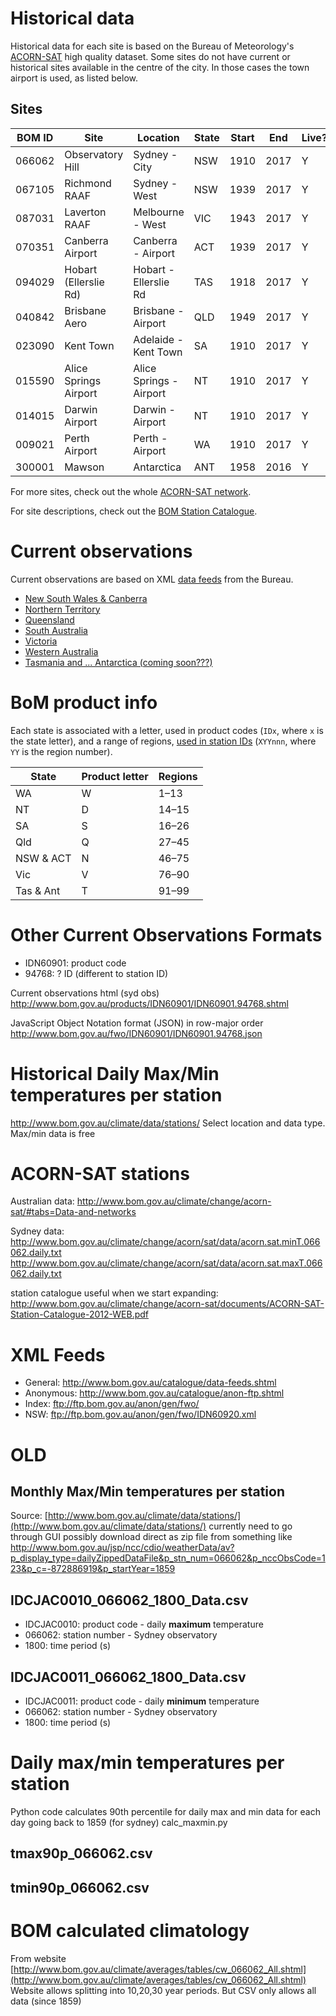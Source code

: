 
Historical data
===============

Historical data for each site is based on the Bureau of Meteorology's [ACORN-SAT](http://www.bom.gov.au/climate/change/acorn-sat/) high quality dataset. Some sites do not have current or historical sites available in the centre of the city. In those cases the town airport is used, as listed below.

Sites
-----

| BOM ID | Site                  | Location                | State | Start | End  | Live? |
|--------|-----------------------|-------------------------|-------|-------|------|-------|
| 066062 | Observatory Hill      | Sydney - City           | NSW   | 1910  | 2017 | Y     |
| 067105 | Richmond RAAF         | Sydney - West           | NSW   | 1939  | 2017 | Y     |
| 087031 | Laverton RAAF         | Melbourne  - West       | VIC   | 1943  | 2017 | Y     |
| 070351 | Canberra Airport      | Canberra - Airport      | ACT   | 1939  | 2017 | Y     |
| 094029 | Hobart (Ellerslie Rd) | Hobart - Ellerslie Rd   | TAS   | 1918  | 2017 | Y     |
| 040842 | Brisbane Aero         | Brisbane - Airport      | QLD   | 1949  | 2017 | Y     |
| 023090 | Kent Town             | Adelaide - Kent Town    | SA    | 1910  | 2017 | Y     |
| 015590 | Alice Springs Airport | Alice Springs - Airport | NT    | 1910  | 2017 | Y     |
| 014015 | Darwin Airport        | Darwin - Airport        | NT    | 1910  | 2017 | Y     |
| 009021 | Perth Airport         | Perth - Airport         | WA    | 1910  | 2017 | Y     |
| 300001 | Mawson 				 | Antarctica			   | ANT   | 1958  | 2016 | Y     |

For more sites, check out the whole [ACORN-SAT network](http://www.bom.gov.au/climate/change/acorn-sat/#tabs=Data-and-networks).

For site descriptions, check out the [BOM Station Catalogue](http://www.bom.gov.au/climate/change/acorn-sat/documents/ACORN-SAT-Station-Catalogue-2012-WEB.pdf).

Current observations
====================

Current observations are based on XML [data feeds](http://www.bom.gov.au/catalogue/data-feeds.shtml) from the Bureau.

* [New South Wales & Canberra](ftp.bom.gov.au/anon/gen/fwo/IDN60920.xml)
* [Northern Territory](ftp.bom.gov.au/anon/gen/fwo/IDD60920.xml)
* [Queensland](ftp.bom.gov.au/anon/gen/fwo/IDQ60920.xml)
* [South Australia](ftp.bom.gov.au/anon/gen/fwo/IDS60920.xml)
* [Victoria](ftp.bom.gov.au/anon/gen/fwo/IDV60920.xml)
* [Western Australia](ftp.bom.gov.au/anon/gen/fwo/IDW60920.xml)
* [Tasmania and ... Antarctica (coming soon???)](ftp.bom.gov.au/anon/gen/fwo/IDT60920.xml)

BoM product info
================

Each state is associated with a letter, used in product codes (`IDx`, where `x` is the state letter), and a range of regions, [used in station IDs](http://www.bom.gov.au/climate/cdo/about/site-num.shtml#tabulated) (`XYYnnn`, where `YY` is the region number).

State     | Product letter | Regions
----------|----------------|-------
WA        | W              | 1–13
NT        | D              | 14–15
SA        | S              | 16–26
Qld       | Q              | 27–45
NSW & ACT | N              | 46–75
Vic       | V              | 76–90
Tas & Ant | T              | 91–99


Other Current Observations Formats
==================================

* IDN60901: product code
* 94768: ? ID (different to station ID)

Current observations html (syd obs) 
http://www.bom.gov.au/products/IDN60901/IDN60901.94768.shtml

JavaScript Object Notation format (JSON) in row-major order
http://www.bom.gov.au/fwo/IDN60901/IDN60901.94768.json

Historical Daily Max/Min temperatures per station
=================================================

http://www.bom.gov.au/climate/data/stations/
Select location and data type. Max/min data is free

ACORN-SAT stations
==================

Australian data:
http://www.bom.gov.au/climate/change/acorn-sat/#tabs=Data-and-networks

Sydney data:
http://www.bom.gov.au/climate/change/acorn/sat/data/acorn.sat.minT.066062.daily.txt
http://www.bom.gov.au/climate/change/acorn/sat/data/acorn.sat.maxT.066062.daily.txt

station catalogue useful when we start expanding:
http://www.bom.gov.au/climate/change/acorn-sat/documents/ACORN-SAT-Station-Catalogue-2012-WEB.pdf

XML Feeds
=========

* General: http://www.bom.gov.au/catalogue/data-feeds.shtml
* Anonymous: http://www.bom.gov.au/catalogue/anon-ftp.shtml
* Index: ftp://ftp.bom.gov.au/anon/gen/fwo/
* NSW: ftp://ftp.bom.gov.au/anon/gen/fwo/IDN60920.xml


OLD
===

Monthly Max/Min temperatures per station
----------------------------------------

Source: [http://www.bom.gov.au/climate/data/stations/](http://www.bom.gov.au/climate/data/stations/)
currently need to go through GUI
possibly download direct as zip file from something like
http://www.bom.gov.au/jsp/ncc/cdio/weatherData/av?p_display_type=dailyZippedDataFile&p_stn_num=066062&p_nccObsCode=123&p_c=-872886919&p_startYear=1859

IDCJAC0010\_066062\_1800_Data.csv
---------------------------------

* IDCJAC0010: product code - daily **maximum** temperature
* 066062: station number - Sydney observatory
* 1800: time period (s)

IDCJAC0011\_066062\_1800_Data.csv
---------------------------------

* IDCJAC0011: product code - daily **minimum** temperature
* 066062: station number - Sydney observatory
* 1800: time period (s)

Daily max/min temperatures per station
======================================

Python code calculates 90th percentile for daily max and min data for each day going back to 1859 (for sydney)
calc_maxmin.py

tmax90p_066062.csv
------------------

tmin90p_066062.csv
------------------

BOM calculated climatology
==========================

From website
[http://www.bom.gov.au/climate/averages/tables/cw_066062_All.shtml](http://www.bom.gov.au/climate/averages/tables/cw_066062_All.shtml)
Website allows splitting into 10,20,30 year periods.
But CSV only allows all data (since 1859)



